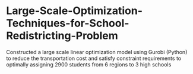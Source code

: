 # Large-Scale-Optimization-Techniques-for-School-Redistricting-Problem
Constructed a large scale linear optimization model using Gurobi (Python) to reduce the transportation cost and satisfy constraint requirements to optimally assigning 2900 students from 6 regions to 3 high schools
